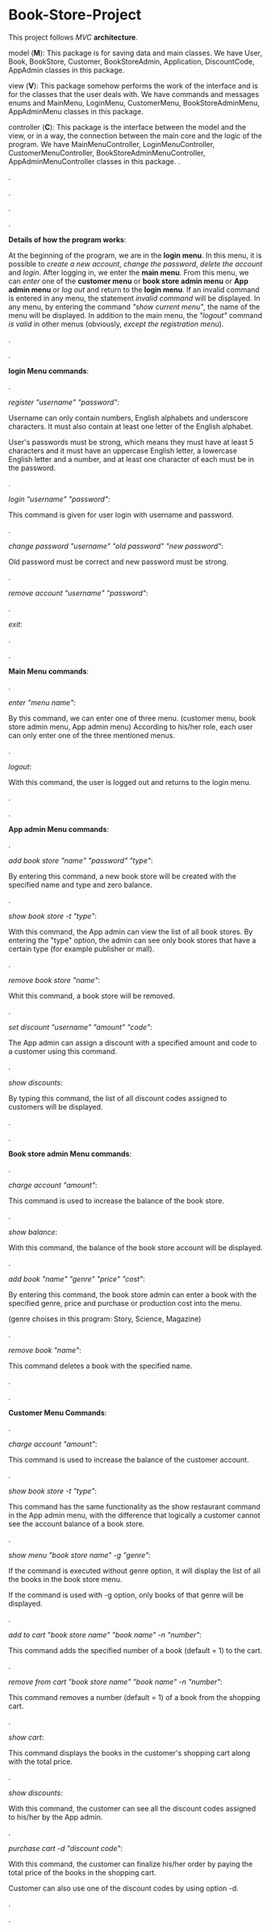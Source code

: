# Book-Store-Project

This project follows *MVC* **architecture**.

model (**M**):
This package is for saving data and main classes.
We have User, Book, BookStore, Customer, BookStoreAdmin, Application, DiscountCode, AppAdmin classes in this package.

view (**V**):
This package somehow performs the work of the interface and is for the classes that the user deals with.
We have commands and messages enums and MainMenu, LoginMenu, CustomerMenu, BookStoreAdminMenu, AppAdminMenu classes in this package.

controller (**C**):
This package is the interface between the model and the view, or in a way, the connection between the main core and the logic of the program.
We have MainMenuController, LoginMenuController, CustomerMenuController, BookStoreAdminMenuController, AppAdminMenuController classes in this package.
.

.

.

.

.

**Details of how the program works**:

At the beginning of the program, we are in the **login menu**.
In this menu, it is possible to *create a new account*, *change the password*, *delete the account* and *login*.
After logging in, we enter the **main menu**.
From this menu, we can *enter* one of the **customer menu** or **book store admin menu** or **App admin menu** or *log out* and return to the **login menu**.
If an invalid command is entered in any menu, the statement *invalid command* will be displayed.
In any menu, by entering the command *"show current menu"*, the name of the menu will be displayed.
In addition to the main menu, the *"logout"* command *is valid* in other menus (obviously, *except the registration menu*).

.

.

**login Menu commands**:

.

*register "username" "password"*:

Username can only contain numbers, English alphabets and underscore characters. It must also contain at least one letter of the English alphabet.

User's passwords must be strong, which means they must have at least 5 characters and it must have an uppercase English letter, a lowercase English letter and a number, and at least one character of each must be in the password.

.

*login "username" "password"*:

This command is given for user login with username and password.

.

*change password "username" "old password" "new password"*:

Old password must be correct and new password must be strong.

.

*remove account "username" "password"*:

.

*exit*:

.

.

**Main Menu commands**:

.

*enter "menu name"*:

By this command, we can enter one of three menu. (customer menu, book store admin menu, App admin menu)
According to his/her role, each user can only enter one of the three mentioned menus.

.

*logout*:

With this command, the user is logged out and returns to the login menu.

.

.

**App admin Menu commands**:

.

*add book store "name" "password" "type"*:

By entering this command, a new book store will be created with the specified name and type and zero balance.

.

*show book store -t "type"*:

With this command, the App admin can view the list of all book stores. By entering the "type" option, the admin can see only book stores that have a certain type (for example publisher or mall).

.

*remove book store "name"*:

Whit this command, a book store will be removed.

.

*set discount "username" "amount" "code"*:

The App admin can assign a discount with a specified amount and code to a customer using this command.

.

*show discounts*:

By typing this command, the list of all discount codes assigned to customers will be displayed.

.

.

**Book store admin Menu commands**:

.

*charge account "amount"*:

This command is used to increase the balance of the book store.

.

*show balance*:

With this command, the balance of the book store account will be displayed.

.

*add book "name" "genre" "price" "cost"*:

By entering this command, the book store admin can enter a book with the specified genre, price and purchase or production cost into the menu.

(genre choises in this program: Story, Science, Magazine)

.

*remove book "name"*:

This command deletes a book with the specified name.

.

.

**Customer Menu Commands**:

.

*charge account "amount"*:

This command is used to increase the balance of the customer account.

.

*show book store -t "type"*:

This command has the same functionality as the show restaurant command in the App admin menu, with the difference that logically a customer cannot see the account balance of a book store.

.

*show menu "book store name" -g "genre"*:

If the command is executed without genre option, it will display the list of all the books in the book store menu.

If the command is used with -g option, only books of that genre will be displayed.

.

*add to cart "book store name" "book name" -n "number"*:

This command adds the specified number of a book (default = 1) to the cart.

.

*remove from cart "book store name" "book name" -n "number"*:

This command removes a number (default = 1) of a book from the shopping cart.

.

*show cart*:

This command displays the books in the customer's shopping cart along with the total price.

.

*show discounts*:

With this command, the customer can see all the discount codes assigned to his/her by the App admin.

.

*purchase cart -d "discount code"*:

With this command, the customer can finalize his/her order by paying the total price of the books in the shopping cart.

Customer can also use one of the discount codes by using option -d.

.

.
